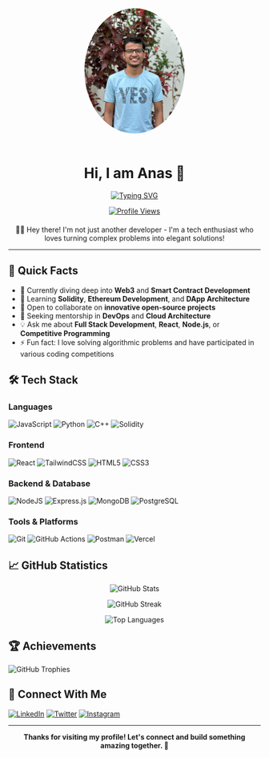 <div align="center">
  <img 
    src="/Anas_new.jpg" 
    alt="Profile Picture" 
    width="200" 
    height="250" 
    style="border-radius: 50%; object-fit: cover; margin-bottom: 20px;"
  />
  
  # Hi, I am Anas 👋

  <a href="https://git.io/typing-svg">
    <img src="https://readme-typing-svg.demolab.com?font=Fira+Code&size=22&pause=1000&color=F75C7E&center=true&vCenter=true&width=435&lines=Full+Stack+Web+Developer;Competitive+Programmer;Machine+Learning+Enthusiast;DevOps+Developer;Problem+Solver" alt="Typing SVG" />
  </a>

  [![Profile Views](https://komarev.com/ghpvc/?username=ANAS727189&label=Profile%20Views&color=0e75b6&style=flat)](https://github.com/ANAS727189)
</div>

<div align="center" style="margin-top: 20px;">
  👨‍💻 Hey there! I'm not just another developer - I'm a tech enthusiast who loves turning complex problems into elegant solutions! 
</div>

---

## 🚀 Quick Facts

- 🔭 Currently diving deep into **Web3** and **Smart Contract Development**
- 🌱 Learning **Solidity**, **Ethereum Development**, and **DApp Architecture**
- 👯 Open to collaborate on **innovative open-source projects**
- 🤝 Seeking mentorship in **DevOps** and **Cloud Architecture**
- 💡 Ask me about **Full Stack Development**, **React**, **Node.js**, or **Competitive Programming**
- ⚡ Fun fact: I love solving algorithmic problems and have participated in various coding competitions

## 🛠️ Tech Stack

### Languages
![JavaScript](https://img.shields.io/badge/javascript-%23323330.svg?style=for-the-badge&logo=javascript&logoColor=%23F7DF1E) 
![Python](https://img.shields.io/badge/python-3670A0?style=for-the-badge&logo=python&logoColor=ffdd54)
![C++](https://img.shields.io/badge/c++-%2300599C.svg?style=for-the-badge&logo=c%2B%2B&logoColor=white)
![Solidity](https://img.shields.io/badge/Solidity-%23363636.svg?style=for-the-badge&logo=solidity&logoColor=white)

### Frontend
![React](https://img.shields.io/badge/react-%2320232a.svg?style=for-the-badge&logo=react&logoColor=%2361DAFB)
![TailwindCSS](https://img.shields.io/badge/tailwindcss-%2338B2AC.svg?style=for-the-badge&logo=tailwind-css&logoColor=white)
![HTML5](https://img.shields.io/badge/html5-%23E34F26.svg?style=for-the-badge&logo=html5&logoColor=white)
![CSS3](https://img.shields.io/badge/css3-%231572B6.svg?style=for-the-badge&logo=css3&logoColor=white)

### Backend & Database
![NodeJS](https://img.shields.io/badge/node.js-6DA55F?style=for-the-badge&logo=node.js&logoColor=white)
![Express.js](https://img.shields.io/badge/express.js-%23404d59.svg?style=for-the-badge&logo=express&logoColor=%2361DAFB)
![MongoDB](https://img.shields.io/badge/MongoDB-%234ea94b.svg?style=for-the-badge&logo=mongodb&logoColor=white)
![PostgreSQL](https://img.shields.io/badge/postgres-%23316192.svg?style=for-the-badge&logo=postgresql&logoColor=white)

### Tools & Platforms
![Git](https://img.shields.io/badge/git-%23F05033.svg?style=for-the-badge&logo=git&logoColor=white)
![GitHub Actions](https://img.shields.io/badge/github%20actions-%232671E5.svg?style=for-the-badge&logo=githubactions&logoColor=white)
![Postman](https://img.shields.io/badge/Postman-FF6C37?style=for-the-badge&logo=postman&logoColor=white)
![Vercel](https://img.shields.io/badge/vercel-%23000000.svg?style=for-the-badge&logo=vercel&logoColor=white)

## 📈 GitHub Statistics

<div align="center">
  
![GitHub Stats](https://github-readme-stats.vercel.app/api?username=ANAS727189&theme=radical&hide_border=false&include_all_commits=false&count_private=false)

![GitHub Streak](https://github-readme-streak-stats.herokuapp.com/?user=ANAS727189&theme=radical&hide_border=false)

![Top Languages](https://github-readme-stats.vercel.app/api/top-langs/?username=ANAS727189&theme=radical&hide_border=false&include_all_commits=false&count_private=false&layout=compact)

</div>

## 🏆 Achievements
![GitHub Trophies](https://github-profile-trophy.vercel.app/?username=ANAS727189&theme=radical&no-frame=false&no-bg=true&margin-w=4)

## 🤝 Connect With Me
[![LinkedIn](https://img.shields.io/badge/LinkedIn-%230077B5.svg?logo=linkedin&logoColor=white)](https://linkedin.com/in/anas-k-71b473296)
[![Twitter](https://img.shields.io/badge/Twitter-%231DA1F2.svg?logo=Twitter&logoColor=white)](https://twitter.com/Anas_is_me)
[![Instagram](https://img.shields.io/badge/Instagram-%23E4405F.svg?logo=Instagram&logoColor=white)](https://instagram.com/83anas_is_me)

---

<div align="center">
  <b>Thanks for visiting my profile! Let's connect and build something amazing together. 🚀</b>
</div>
